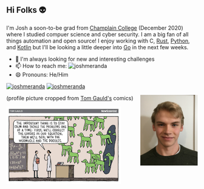 ## Hi Folks :alien:

<!-- ![joshmeranda](/images/joshmeranda_profile.jpg) -->

I'm Josh a soon-to-be grad from [Champlain College](https://www.champlain.edu/) (December 2020) where I studied compuer science and cyber security. I am a big fan of all things automation and open source! I enjoy working with C, [Rust](https://www.rust-lang.org/), [Python](https://www.python.org/), and [Kotlin](https://kotlinlang.org/) but I'll be looking a little deeper into [Go](https://golang.org/) in the next few weeks.

- 🌱 I'm always looking for new and interesting challenges
- 📫 How to reach me: ![joshmeranda](https://img.shields.io/badge/lable--blue?style=flat&logo=gmail&labelColor=white&color=white&label=joshmeranda@gmail.com)
- 😄 Pronouns: He/Him

[![joshmeranda](https://img.shields.io/badge/lable--blue?style=flat&logo=linkedin&labelColor=blue&color=blue&label=LinkedIn)](https://www.linkedin.com/in/joshua-meranda/)
[![joshmeranda](https://img.shields.io/badge/lable--blue?style=flat&logo=stackoverflow&color=grey&label=StackOverflow)](https://stackoverflow.com/users/11548057/puffin)

<div>
  <div>
    <img src="/images/joshmeranda_profile.jpg" align="right" width="30%"/>
    <p>(profile picture cropped from <a href="https://www.tomgauld.com">Tom Gauld's</a> comics)</p>
  <div>
  <img src="/images/poodle_problem.jpg" align="left" width="60%" />
</div>
